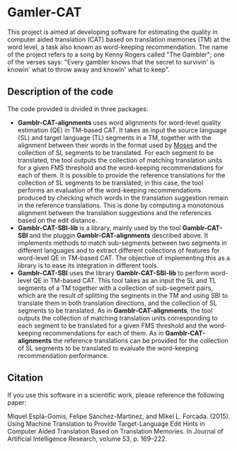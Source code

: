 # Gamler-CAT

This project is aimed at developing software for estimating the quality in computer aided translation (CAT) based on translation memories (TM) at the word level, a task also known as word-keeping recommendation. The name of the project refers to a song by Kenny Rogers called "The Gambler"; one of the verses says: "Every gambler knows that the secret to survivin' is knowin' what to throw away and knowin' what to keep". 

## Description of the code

The code provided is divided in three packages:
* **Gamblr-CAT-alignments** uses word alignments for word-level quality estimation (QE) in TM-based CAT. It takes as input the source language (SL) and target language (TL) segments in a TM, together with the alignment between their words in the format used by [Moses](http://www.statmt.org/moses/?n=FactoredTraining.AlignWords) and the collection of SL segments to be translated. For each segment to be translated, the tool outputs the collection of matching translation units for a given FMS threshold and the word-keeping recommendations for each of them. It is possible to provide the reference translations for the collection of SL segments to be translated; in this case, the tool performs an evaluation of the word-keeping recommendations produced by checking which words in the translation suggestion remain in the reference translations. This is done by computing a monotonous alignment between the translation suggestions and the references based on the edit distance.
* **Gamblr-CAT-SBI-lib** is a library, mainly used by the tool **Gamblr-CAT-SBI** and the pluggin **Gamblr-CAT-alignments** described above. It implements methods to match sub-segments between two segments in different languages and to extract different collections of features for word-level QE in TM-based CAT. The objective of implementing this as a library is to ease its integration in different tools.
* **Gamblr-CAT-SBI** uses the library **Gamblr-CAT-SBI-lib** to perform word-level QE in TM-based CAT. This tool takes as an input the SL and TL segments of a TM together with a collection of sub-segment pairs, which are the result of splitting the segments in the TM and using SBI to translate them in both translation directions, and the collection of SL segments to be translated. As in **Gamblr-CAT-alignments**, the tool outputs the collection of matching translation units corresponding to each segment to be translated for a given FMS threshold and the word-keeping recommendations for each of them. As in **Gamblr-CAT-alignments** the reference translations can be provided for the collection of SL segments to be translated to evaluate the word-keeping recommendation performance.

## Citation

If you use this software in a scientific work, please reference the following paper:

Miquel Esplà-Gomis, Felipe Sánchez-Martínez, and Mikel L. Forcada. (2015). Using Machine Translation to Provide Target-Language Edit Hints in Computer Aided Translation Based on Translation Memories. In Journal of Artificial Intelligence Research, volume 53, p. 169–222.
